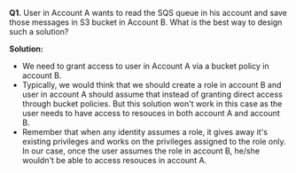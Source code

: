 **Q1.** User in Account A wants to read the SQS queue in his account and save those messages in S3 bucket in Account B. What is the best way to design such a solution?

**Solution:**
* We need to grant access to user in Account A via a bucket policy in account B.
* Typically, we would think that we should create a role in account B and user in account A should assume that instead of granting direct access through bucket policies. But this solution won't work in this case as the user needs to have access to resouces in both account A and account B.
* Remember that when any identity assumes a role, it gives away it's existing privileges and works on the privileges assigned to the role only. In our case, once the user assumes the role in account B, he/she wouldn't be able to access resouces in account A.
